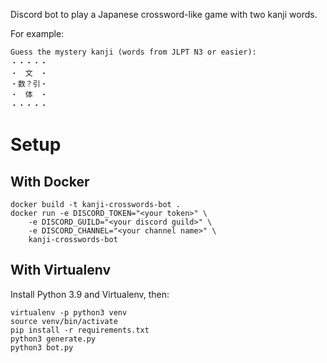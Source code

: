Discord bot to play a Japanese crossword-like game with two kanji words.

For example:
```
Guess the mystery kanji (words from JLPT N3 or easier):
・・・・・
・　文　・
・数？引・
・　体　・
・・・・・
```

# Setup

## With Docker
```
docker build -t kanji-crosswords-bot .
docker run -e DISCORD_TOKEN="<your token>" \
    -e DISCORD_GUILD="<your discord guild>" \
    -e DISCORD_CHANNEL="<your channel name>" \
    kanji-crosswords-bot
```

## With Virtualenv

Install Python 3.9 and Virtualenv, then:
```
virtualenv -p python3 venv
source venv/bin/activate
pip install -r requirements.txt
python3 generate.py
python3 bot.py
```